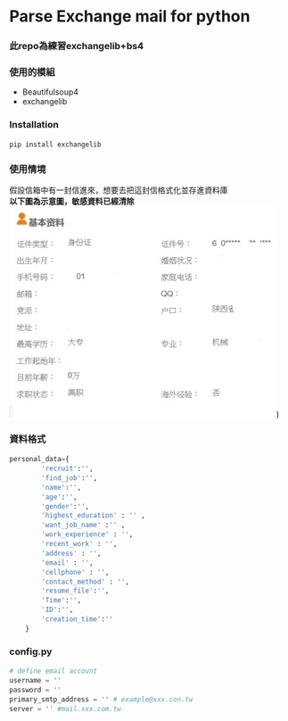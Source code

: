 # Parse Exchange mail for python

### 此repo為練習exchangelib+bs4

### 使用的模組
- Beautifulsoup4
- exchangelib


### Installation
```bash
pip install exchangelib
```

### 使用情境
假設信箱中有一封信進來，想要去把這封信格式化並存進資料庫
<br>**以下圖為示意圖，敏感資料已經清除**
![](media/resume.jpg))


### 資料格式
```python
personal_data={
        'recruit':'',
        'find_job':'',
        'name':'',
        'age':'',
        'gender':'',
        'highest_education' : '' ,
        'want_job_name' :'' ,
        'work_experience' : '',
        'recent_work' : '',
        'address' : '',
        'email' : '',
        'cellphone' : '',
        'contact_method' : '',
        'resume_file':'',
        'Time':'',
        'ID':'',
        'creation_time':''
    }
```

### config.py
```python
# define email account
username = ''
password = ''
primary_smtp_address = '' # example@xxx.con.tw
server = '' #mail.xxx.com.tw
```

